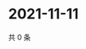 # 2021-11-11

共 0 条

<!-- BEGIN WEIBO -->
<!-- 最后更新时间 Thu Nov 11 2021 16:13:55 GMT+0800 (China Standard Time) -->

<!-- END WEIBO -->
